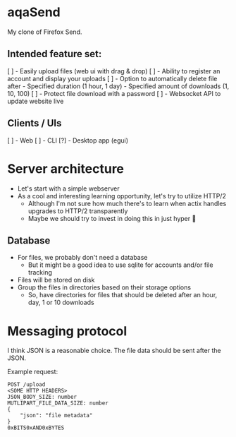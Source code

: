 # aqaSend

My clone of Firefox Send.

## Intended feature set:

[ ] - Easily upload files (web ui with drag & drop)
[ ] - Ability to register an account and display your uploads
[ ] - Option to automatically delete file after
		- Specified duration (1 hour, 1 day)
		- Specified amount of downloads (1, 10, 100)
[ ] - Protect file download with a password
[ ] - Websocket API to update website live

## Clients / UIs

[ ] - Web
[ ] - CLI
[?] - Desktop app (egui)

# Server architecture

- Let's start with a simple webserver 
- As a cool and interesting learning opportunity, let's try to utilize HTTP/2
    - Although I'm not sure how much there's to learn when actix handles upgrades to HTTP/2 
      transparently
    - Maybe we should try to invest in doing this in just hyper 🤔

## Database

- For files, we probably don't need a database
	- But it might be a good idea to use sqlite for accounts and/or file tracking
- Files will be stored on disk
- Group the files in directories based on their storage options
    - So, have directories for files that should be deleted after an hour, day, 1 or 10 downloads

# Messaging protocol

I think JSON is a reasonable choice. The file data should be sent after the JSON.

Example request:

```
POST /upload
<SOME HTTP HEADERS>
JSON_BODY_SIZE: number
MUTLIPART_FILE_DATA_SIZE: number
{
	"json": "file metadata"
}
0xBITS0xAND0xBYTES
```


